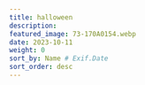 ```yaml
---
title: halloween
description: 
featured_image: 73-170A0154.webp
date: 2023-10-11
weight: 0
sort_by: Name # Exif.Date
sort_order: desc
---
```

